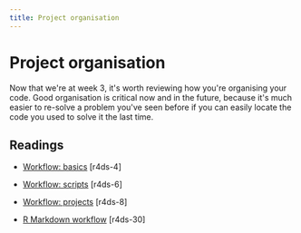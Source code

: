 ```yaml
---
title: Project organisation
---
```


<!-- Generated automatically from project-organisation.yml. Do not edit by hand -->

# Project organisation


Now that we're at week 3, it's worth reviewing how you're organising your
code. Good organisation is critical now and in the future, because it's
much easier to re-solve a problem you've seen before if you can easily
locate the code you used to solve it the last time.

## Readings

  * [Workflow: basics](http://r4ds.had.co.nz/workflow-basics.html) [r4ds-4]

  * [Workflow: scripts](http://r4ds.had.co.nz/workflow-scripts.html) [r4ds-6]

  * [Workflow: projects](http://r4ds.had.co.nz/workflow-projects.html) [r4ds-8]

  * [R Markdown workflow](http://r4ds.had.co.nz/r-markdown-workflow.html) [r4ds-30]



